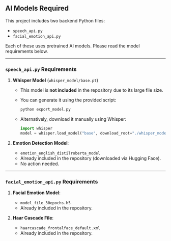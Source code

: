 ## AI Models Required

This project includes two backend Python files:

* `speech_api.py`
* `facial_emotion_api.py`

Each of these uses pretrained AI models. Please read the model requirements below.

---

### `speech_api.py` Requirements

1. **Whisper Model** (`whisper_model/base.pt`)

   * This model is **not included** in the repository due to its large file size.
   * You can generate it using the provided script:

     ```bash
     python export_model.py
     ```
   * Alternatively, download it manually using Whisper:

     ```python
     import whisper
     model = whisper.load_model("base", download_root="./whisper_model")
     ```

2. **Emotion Detection Model**:

   * `emotion_english_distilroberta_model`
   * Already included in the repository (downloaded via Hugging Face).
   * No action needed.

---

### `facial_emotion_api.py` Requirements

1. **Facial Emotion Model**:

   * `model_file_30epochs.h5`
   * Already included in the repository.

2. **Haar Cascade File**:

   * `haarcascade_frontalface_default.xml`
   * Already included in the repository.

